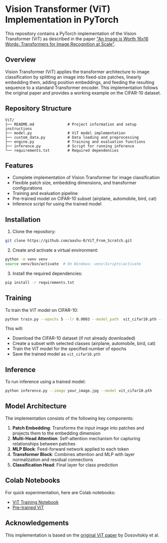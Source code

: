 # Vision Transformer (ViT) Implementation in PyTorch

This repository contains a PyTorch implementation of the Vision Transformer (ViT) as described in the paper ["An Image is Worth 16x16 Words: Transformers for Image Recognition at Scale"](https://arxiv.org/abs/2010.11929).

## Overview

Vision Transformer (ViT) applies the transformer architecture to image classification by splitting an image into fixed-size patches, linearly embedding them, adding position embeddings, and feeding the resulting sequence to a standard Transformer encoder. This implementation follows the original paper and provides a working example on the CIFAR-10 dataset.

## Repository Structure

```
ViT/
├── README.md               # Project information and setup instructions
├── model.py                # ViT model implementation
├── custom_data.py          # Data loading and preprocessing
├── engine.py               # Training and evaluation functions
├── inference.py            # Script for running inference
└── requirements.txt        # Required dependencies
```

## Features

- Complete implementation of Vision Transformer for image classification
- Flexible patch size, embedding dimensions, and transformer configurations
- Training and evaluation pipeline
- Pre-trained model on CIFAR-10 subset (airplane, automobile, bird, cat)
- Inference script for using the trained model

## Installation

1. Clone the repository:
```bash
git clone https://github.com/aashu-0/ViT_From_Scratch.git
```

2. Create and activate a virtual environment:
```bash
python -m venv venv
source venv/bin/activate  # On Windows: venv\Scripts\activate
```

3. Install the required dependencies:
```bash
pip install -r requirements.txt
```

## Training

To train the ViT model on CIFAR-10:

```bash
python train.py --epochs 5 --lr 0.0003 --model_path  vit_cifar10.pth --plots_dir ./plots
```

This will:
- Download the CIFAR-10 dataset (if not already downloaded)
- Create a subset with selected classes (airplane, automobile, bird, cat)
- Train the ViT model for the specified number of epochs
- Save the trained model as `vit_cifar10.pth`

## Inference

To run inference using a trained model:

```bash
python inference.py --image your_image.jpg --model vit_cifar10.pth
```

## Model Architecture

The implementation consists of the following key components:

1. **Patch Embedding**: Transforms the input image into patches and projects them to the embedding dimension
2. **Multi-Head Attention**: Self-attention mechanism for capturing relationships between patches
3. **MLP Block**: Feed-forward network applied to each token
4. **Transformer Block**: Combines attention and MLP with layer normalization and residual connections
5. **Classification Head**: Final layer for class prediction

## Colab Notebooks

For quick experimentation, here are Colab notebooks:
- [ViT Training Notebook](https://colab.research.google.com/drive/1dh-eKLrHXK3dWgeuscx-ZSATpCKQeCQ2?usp=sharing)
- [Pre-trained ViT](https://colab.research.google.com/drive/1A3q1R9P8IOF--qtULgrq2u94k3hlxVd1?usp=sharing)


## Acknowledgements

This implementation is based on the [original ViT paper](https://arxiv.org/abs/2010.11929) by Dosovitskiy et al.